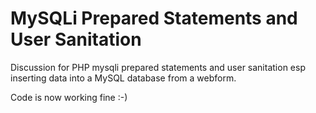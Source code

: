 # MySQLi Prepared Statements and User Sanitation
Discussion for PHP mysqli prepared statements and user sanitation esp inserting data into a MySQL database from a webform.

Code is now working fine :-)

